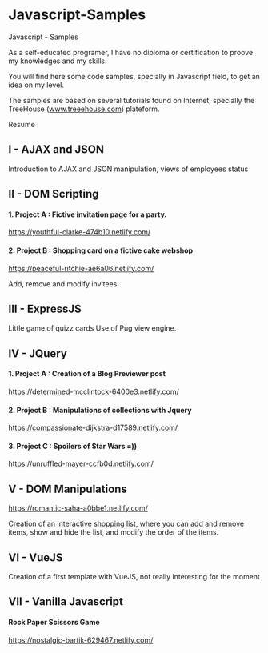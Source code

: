 # Javascript-Samples

Javascript - Samples

As a self-educated programer, I have no diploma or certification to proove my knowledges and my skills. 

You will find here some code samples, specially in Javascript field, to get an idea on my level. 

The samples are based on several tutorials found on Internet, specially the TreeHouse (www.treeehouse.com) plateform.


Resume : 


<strong><h2>I - AJAX and JSON</strong></h2>

Introduction to AJAX and JSON manipulation, views of employees status

<strong><h2>II - DOM Scripting </strong></h2>

<strong><h4>1. Project A : Fictive invitation page for a party. </strong></h4></strong>
https://youthful-clarke-474b10.netlify.com/

<strong><h4>2. Project B : Shopping card on a fictive cake webshop </strong></h4></strong>

https://peaceful-ritchie-ae6a06.netlify.com/

Add, remove and modify invitees.

<strong><h2>III - ExpressJS</h2></strong>

Little game of quizz cards
Use of Pug view engine. 

<strong><h2>IV - JQuery </strong></h2>

<strong><h4>1. Project A : Creation of a Blog Previewer post</strong></h4></strong>
https://determined-mcclintock-6400e3.netlify.com/

<strong><h4>2. Project B : Manipulations of collections with Jquery</h4></strong>
https://compassionate-dijkstra-d17589.netlify.com/

<strong><h4>3. Project C : Spoilers of Star Wars =))</strong></h4>
https://unruffled-mayer-ccfb0d.netlify.com/

<strong><h2>V - DOM Manipulations</h2></strong>
https://romantic-saha-a0bbe1.netlify.com/

Creation of an interactive shopping list, where you can add and remove items, show and hide the list, and modify the order of the items. 

<strong><h2>VI - VueJS</h2></strong>

Creation of a first template with VueJS, not really interesting for the moment

<strong><h2>VII - Vanilla Javascript </h2></strong>

<strong><h4>Rock Paper Scissors Game </h4></strong>

https://nostalgic-bartik-629467.netlify.com/

